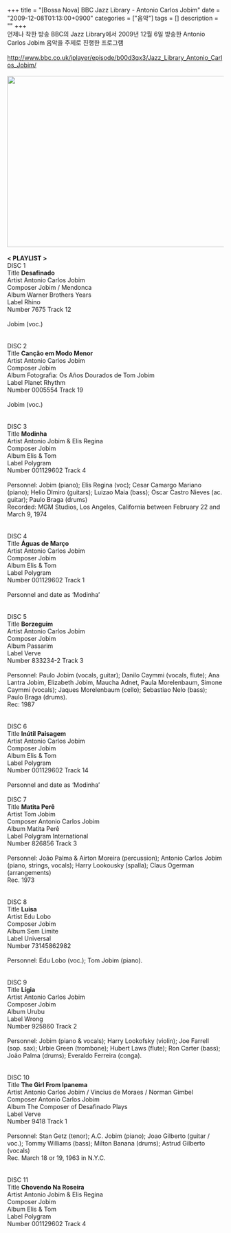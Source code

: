 +++
title = "[Bossa Nova] BBC Jazz Library - Antonio Carlos Jobim"
date = "2009-12-08T01:13:00+0900"
categories = ["음악"]
tags = []
description = ""
+++
<span class="copyright_entry" style="display:block;" title="[Bossa Nova] BBC Jazz Library - Antonio Carlos Jobim@@**@@http://shed.egloos.com/1984575"></span>언제나 착한 방송 BBC의 Jazz Library에서 2009년 12월 6일 방송한 Antonio Carlos Jobim 음악을 주제로 진행한 프로그램
<br>
<a href="http://www.bbc.co.uk/iplayer/episode/b00d3qx3/Jazz_Library_Antonio_Carlos_Jobim/"><br>http://www.bbc.co.uk/iplayer/episode/b00d3qx3/Jazz_Library_Antonio_Carlos_Jobim/</a>
<br>
<br>
<img border="0" onmouseover="this.style.cursor='pointer'" alt="" src="/attachment/1984575_1.jpg" width="600" height="397.773279352" onclick="Control.Modal.openDialog(this, event, 'http://pds17.egloos.com/pds/200912/08/82/a0003782_4b1d298638a2d.jpg', 988, 655);">
<br>
<br>
<span style="font-weight: bold;">&lt; PLAYLIST &gt;</span>
<br>DISC 1
<br>Title 
<span style="font-weight: bold;"> Desafinado</span>
<br>Artist Antonio Carlos Jobim
<br>Composer Jobim / Mendonca
<br>Album Warner Brothers Years
<br>Label Rhino
<br>Number 7675 Track 12
<br>
<br>Jobim (voc.)
<br>
<br>
<br>DISC 2
<br>Title 
<span style="font-weight: bold;">Canção em Modo Menor</span>
<br>Artist Antonio Carlos Jobim
<br>Composer Jobim
<br>Album Fotografia: Os Años Dourados de Tom Jobim
<br>Label Planet Rhythm
<br>Number 0005554 Track 19
<br>
<br>Jobim (voc.)
<br>
<br>
<br>DISC 3
<br>Title 
<span style="font-weight: bold;"> Modinha</span>
<br>Artist Antonio Jobim &amp; Elis Regina
<br>Composer Jobim
<br>Album Elis &amp; Tom
<br>Label Polygram
<br>Number 001129602 Track 4
<br>
<br>Personnel: Jobim (piano); Elis Regina (voc); Cesar Camargo Mariano (piano); Helio Dlmiro (guitars); Luizao Maia (bass); Oscar Castro Nieves (ac. guitar); Paulo Braga (drums)
<br>Recorded: MGM Studios, Los Angeles, California between February 22 and March 9, 1974
<br>
<br>
<br>DISC 4
<br>Title 
<span style="font-weight: bold;">Águas de Março</span>
<br>Artist Antonio Carlos Jobim
<br>Composer Jobim
<br>Album Elis &amp; Tom
<br>Label Polygram
<br>Number 001129602 Track 1
<br>
<br>Personnel and date as ‘Modinha’
<br>
<br>
<br>DISC 5
<br>Title 
<span style="font-weight: bold;"> Borzeguim</span>
<br>Artist Antonio Carlos Jobim
<br>Composer Jobim
<br>Album Passarim
<br>Label Verve
<br>Number 833234-2 Track 3
<br>
<br>Personnel: Paulo Jobim (vocals, guitar); Danilo Caymmi (vocals, flute); Ana Lantra Jobim, Elizabeth Jobim, Maucha Adnet, Paula Morelenbaum, Simone Caymmi (vocals); Jaques Morelenbaum (cello); Sebastiao Nelo (bass); Paulo Braga (drums).
<br>Rec: 1987
<br>
<br>
<br>DISC 6
<br>Title 
<span style="font-weight: bold;">Inútil Paisagem</span>
<br>Artist Antonio Carlos Jobim
<br>Composer Jobim
<br>Album Elis &amp; Tom
<br>Label Polygram
<br>Number 001129602 Track 14
<br>
<br>Personnel and date as ‘Modinha’
<br>
<br>DISC 7
<br>Title 
<span style="font-weight: bold;">Matita Perê</span>
<br>Artist Tom Jobim
<br>Composer Antonio Carlos Jobim
<br>Album Matita Perê
<br>Label Polygram International
<br>Number 826856 Track 3
<br>
<br>Personnel: João Palma &amp; Airton Moreira (percussion); Antonio Carlos Jobim (piano, strings, vocals); Harry Lookousky (spalla); Claus Ogerman (arrangements)
<span class="Apple-converted-space">&nbsp;</span>
<br>Rec. 1973
<br>
<br>
<br>DISC 8
<br>Title 
<span style="font-weight: bold;"> Luisa</span>
<br>Artist Edu Lobo
<br>Composer Jobim
<br>Album Sem Limite
<br>Label Universal
<br>Number 73145862982
<br>
<br>Personnel: Edu Lobo (voc.); Tom Jobim (piano).
<span class="Apple-converted-space">&nbsp;</span>
<br>
<br>
<br>DISC 9
<br>Title 
<span style="font-weight: bold;"> Lígia</span>
<br>Artist Antonio Carlos Jobim
<br>Composer Jobim
<br>Album Urubu
<br>Label Wrong
<br>Number 925860 Track 2
<br>
<br>Personnel: Jobim (piano &amp; vocals); Harry Lookofsky (violin); Joe Farrell (sop. sax); Urbie Green (trombone); Hubert Laws (flute); Ron Carter (bass); João Palma (drums); Everaldo Ferreira (conga).
<br>
<br>
<br>DISC 10
<br>Title 
<span style="font-weight: bold;">The Girl From Ipanema</span>
<br>Artist Antonio Carlos Jobim / Vincius de Moraes / Norman Gimbel
<br>Composer Antonio Carlos Jobim
<br>Album The Composer of Desafinado Plays
<br>Label Verve
<br>Number 9418 Track 1
<br>
<br>Personnel: Stan Getz (tenor); A.C. Jobim (piano); Joao Gilberto (guitar / voc.); Tommy Williams (bass); Milton Banana (drums); Astrud Gilberto (vocals)
<br>Rec. March 18 or 19, 1963 in N.Y.C.
<br>
<br>
<br>DISC 11
<br>Title 
<span style="font-weight: bold;">Chovendo Na Roseira</span>
<br>Artist Antonio Jobim &amp; Elis Regina
<br>Composer Jobim
<br>Album Elis &amp; Tom
<br>Label Polygram
<br>Number 001129602 Track 4
<br>
<br> 
<!--
       <rdf:RDF xmlns:rdf="http://www.w3.org/1999/02/22-rdf-syntax-ns#"
		    xmlns:dc="http://purl.org/dc/elements/1.1/"
		    xmlns:trackback="http://madskills.com/public/xml/rss/module/trackback/">
       <rdf:Description
	        rdf:about="http://shed.egloos.com/1984575"
	        dc:identifier="http://shed.egloos.com/1984575"
	        dc:title="[Bossa Nova] BBC Jazz Library - Antonio Carlos Jobim"
	        trackback:ping="http://shed.egloos.com/tb/1984575"/>
       </rdf:RDF>
       -->

<ul></ul>
